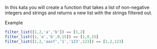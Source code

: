 In this kata you will create a function that takes a list of non-negative integers and strings and returns a new list with the strings filtered out.

Example
```javascript
filter_list([1,2,'a','b']) == [1,2]
filter_list([1,'a','b',0,15]) == [1,0,15]
filter_list([1,2,'aasf','1','123',123]) == [1,2,123]
```